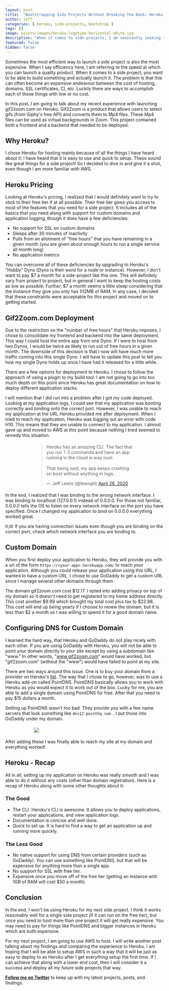 ```yaml
---
layout: post
title:  "Bootstrapping Side Projects Without Breaking the Bank: Heroku Edition"
author: jeff
categories: [ heroku, side-projects, bootstrap ]
tags: []
image: assets/images/heroku-logotype-horizontal-white.jpg
description: "When it comes to side projects, I am constantly seeking to find the perfect balance between cost and efficiency. Here is what I found while working with Heroku."
featured: false
hidden: false
---
```


Sometimes the most efficient way to launch a side project is also the most expensive. When I say efficiency here, I am referring to the speed at which you can launch a quality product. When it comes to a side project, you want to be able to build something and actually launch it. The problem is that this can often become an expensive endeavour between the cost of hosting, domains, SSL certificates, CI, etc. Luckily there are ways to accomplish each of these things with low or no cost.

In this post, I am going to talk about my recent experience with launching gif2zoom.com on Heroku. Gif2Zoom is a product that allows users to select gifs (from Giphy's free API) and converts them to Mp4 files. These Mp4 files can be used as virtual backgrounds in Zoom. This project contained both a frontend and a backend that needed to be deployed.

## Why Heroku?

I chose Heroku for hosting mainly because of all the things I have heard about it. I have heard that it is easy to use and quick to setup. These sound like great things for a side project! So I decided to dive in and give it a shot, even though I am more familiar with AWS.

## Heroku Pricing

Looking at Heroku's pricing, I realized that I would definitely want to try to stick to their free tier if at all possible. Their free tier gives you access to most of the features that you need for a side project. It includes all of the basics that you need along with support for custom domains and application logging, though it does have a few deficiencies:

- No support for SSL on custom domains
- Sleeps after 30 minutes of inactivity
- Pulls from an allotment of "free hours" that you have remaining in a given month (you are given about enough hours to run a single service all month long)
- No application metrics

You can overcome all of these deficiencies by upgrading to Heroku's "Hobby" Dyno (Dyno is their word for a node or instance). However, I don't want to pay $7 a month for a side-project like this one. This will definitely vary from project to project, but in general I want to keep the hosting costs as low as possible. Further, $7 a month seems a little steep considering that the instance they give you only has 512MB of RAM. In any case, I decided that these constraints were acceptable for this project and moved on to getting started.

## Gif2Zoom.com Deployment

Due to the restriction on the "number of free hours" that Heroku imposes, I chose to consolidate my frontend and backend into the same deployment. This way I could host the entire app from one Dyno. If I were to host from two Dynos, I would be twice as likely to run out of free hours in a given month. The downside of this decision is that I now will have much more traffic coming into this single Dyno. I will have to update this post to tell you how my single Dyno holds up once I have had it released for a little while.

There are a few options for deployment to Heroku. I chose to follow the approach of using a plugin to my build tool. I am not going to go into too much depth on this point since Heroku has great documentation on how to deploy different application stacks.

I will mention that I did run into a problem after I got my code deployed. Looking at my application logs, I could see that my application was booting correctly and binding onto the correct port. However, I was unable to reach my application at the URL Heroku provided me after deployment. When I tried to reach my application, Heroku was logging out an error with code H10. This means that they are unable to connect to my application. I almost gave up and moved to AWS at this point because nothing I tried seemed to remedy this situation.

<div style="width:23em;margin-left: auto;margin-right: auto;margin-top:20px;margin-bottom:20px;">
<blockquote class="twitter-tweet"><p lang="en" dir="ltr">Heroku has an amazing CLI. The fact that you run 1-3 commands and have an app running in the cloud is way cool.<br><br>That being said, my app keeps crashing on boot without anything in logs..</p>&mdash; Jeff Lewis (@lewisjkl) <a href="https://twitter.com/lewisjkl/status/1254559408454950912?ref_src=twsrc%5Etfw">April 26, 2020</a></blockquote> <script async src="https://platform.twitter.com/widgets.js" charset="utf-8"></script>
</div>

In the end, I realized that I was binding to the wrong network interface. I was binding to localhost (127.0.0.1) instead of 0.0.0.0. For those not familiar, 0.0.0.0 tells the OS to listen on every network interface on the port you have specified. Once I changed my application to bind on 0.0.0.0 everything worked great.

tl;dr If you are having connection issues even though you are binding on the correct port, check which network interface you are binding to.

## Custom Domain

When you first deploy your application to Heroku, they will provide you with a url of the form `https://<your-app>.herokuapp.com/` to reach your application. Although you could release your application using this URL, I wanted to have a custom URL. I chose to use GoDaddy to get a custom URL since I manage several other domains through them.

The domain gif2zoom.com cost $12.17. I opted into adding privacy on top of my domain so it doesn't need to get registered to my home address directly. This cost another $9.99 which brought my total cost plus tax to $22.88. This cost will end up being yearly if I choose to renew the domain, but it is less than $2 a month so I was willing to spend it for a good domain name.

## Configuring DNS for Custom Domain

I learned the hard way, that Heroku and GoDaddy do not play nicely with each other. If you are using GoDaddy with Heroku, you will not be able to point your domain directly to your site except by using a subdomain like "www." In other words, "www.gif2zoom.com" would have worked, but "gif2zoom.com" (without the "www") would have failed to point at my site.

There are two ways around this issue. One is to buy your domain from a provider on Heroku's [list](https://devcenter.heroku.com/articles/custom-domains#add-a-custom-root-domain). The way that I chose to go, however, was to use a Heroku add-on called PointDNS. PointDNS basically allows you to work with Heroku as you would expect it to work out of the box. Lucky for me, you are able to add a single domain using PointDNS for free. After that you need to pay $15 dollars a month.

Setting up PointDNS wasn't too bad. They provide you with a few name servers that look something like `dns12.pointhq.com.`. I put those into GoDaddy under my domain.

<div style="width:23em;margin-left: auto;margin-right: auto;margin-top:20px;margin-bottom:20px;">
  <img src="{{ site.baseurl }}/assets/images/nameservers.png"/>
</div>

After adding these I was finally able to reach my site at my domain and everything worked!

## Heroku - Recap

All in all, setting up my application on Heroku was really smooth and I was able to do it without any costs (other than domain registration). Here is a recap of Heroku along with some other thoughts about it:

### The Good

- The CLI. Heroku's CLI is awesome. It allows you to deploy applications, restart your applications, and view application logs.
- Documentation is concise and well done.
- Quick to set up. It is hard to find a way to get an application up and running more quickly.

### The Less Good

- No native support for using DNS from certain providers (such as GoDaddy). You can use something like PointDNS, but that will be expensive for anything more than a single app.
- No support for SSL with free tier.
- Expensive once you move off of the free tier (getting an instance with 1GB of RAM will cost $50 a month).

## Conclusion

In the end, I won't be using Heroku for my next side project. I think it works reasonably well for a single side project (if it can run on the free tier), but once you need to host more than one project it will get really expensive. You may need to pay for things like PointDNS and bigger instances in Heroku which are both expensive.

For my next project, I am going to use AWS to host. I will write another post talking about my findings and comparing the experience to Heroku. I am hoping that I will be able to setup AWS in such a way that it will be just as easy to deploy to as Heroku after I get everything setup the first time. If I can achieve that along with a lower end cost, then I will consider it a success and deploy all my future side projects that way.

**[Follow me on Twitter](https://twitter.com/lewisjkl)** to keep up with my latest projects, posts, and findings.
